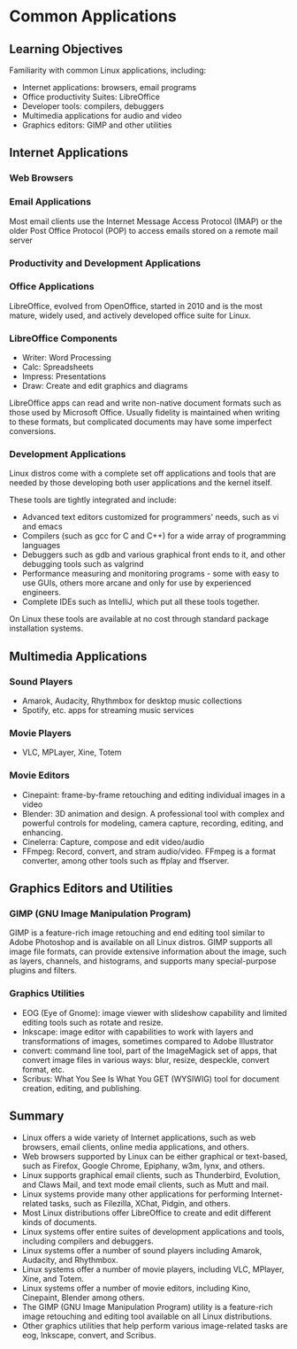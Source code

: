 # Common Applications

## Learning Objectives

Familiarity with common Linux applications, including:

* Internet applications: browsers, email programs
* Office productivity Suites: LibreOffice
* Developer tools: compilers, debuggers
* Multimedia applications for audio and video
* Graphics editors: GIMP and other utilities

## Internet Applications

### Web Browsers

### Email Applications

Most email clients use the Internet Message Access Protocol (IMAP) or the older Post Office Protocol (POP) to access emails stored on a remote mail server

### Productivity and Development Applications

### Office Applications

LibreOffice, evolved from OpenOffice, started in 2010 and is the most mature, widely used, and actively developed office suite for Linux.

### LibreOffice Components

* Writer: Word Processing
* Calc: Spreadsheets
* Impress: Presentations
* Draw: Create and edit graphics and diagrams

LibreOffice apps can read and write non-native document formats such as those used by Microsoft Office.
Usually fidelity is maintained when writing to these formats, but complicated documents may have some imperfect conversions.

### Development Applications

Linux distros come with a complete set off applications and tools that are needed by those developing both user applications and the kernel itself.

These tools are tightly integrated and include:

* Advanced text editors customized for programmers' needs, such as vi and emacs
* Compilers (such as gcc for C and C++) for a wide array of programming languages
* Debuggers such as gdb and various graphical front ends to it, and other debugging tools such as valgrind
* Performance measuring and monitoring programs - some with easy to use GUIs, others more arcane and only for use by experienced engineers.
* Complete IDEs such as IntelliJ, which put all these tools together.

On Linux these tools are available at no cost through standard package installation systems.

## Multimedia Applications

### Sound Players

* Amarok, Audacity, Rhythmbox for desktop music collections
* Spotify, etc. apps for streaming music services


### Movie Players

* VLC, MPLayer, Xine, Totem

### Movie Editors

* Cinepaint: frame-by-frame retouching and editing individual images in a video
* Blender: 3D animation and design. A professional tool with complex and powerful controls for modeling, camera capture, recording, editing, and enhancing.
* Cinelerra: Capture, compose and edit video/audio
* FFmpeg: Record, convert, and stram audio/video. FFmpeg is a format converter, among other tools such as ffplay and ffserver.


## Graphics Editors and Utilities

### GIMP (GNU Image Manipulation Program)

GIMP is a feature-rich image retouching and end editing tool similar to Adobe Photoshop and is available on all Linux distros.
GIMP supports all image file formats, can provide extensive information about the image, such as layers, channels, and histograms, and supports many special-purpose plugins and filters.

### Graphics Utilities

* EOG (Eye of Gnome): image viewer with slideshow capability and limited editing tools such as rotate and resize.
* Inkscape: image editor with capabilities to work with layers and transformations of images, sometimes compared to Adobe Illustrator
* convert: command line tool, part of the ImageMagick set of apps, that convert image files in various ways: blur, resize, despeckle, convert format, etc.
* Scribus: What You See Is What You GET (WYSIWIG) tool for document creation, editing, and publishing.


## Summary

* Linux offers a wide variety of Internet applications, such as web browsers, email clients, online media applications, and others.
* Web browsers supported by Linux can be either graphical or text-based, such as Firefox, Google Chrome, Epiphany, w3m, lynx, and others.
* Linux supports graphical email clients, such as Thunderbird, Evolution, and Claws Mail, and text mode email clients, such as Mutt and mail.
* Linux systems provide many other applications for performing Internet-related tasks, such as Filezilla, XChat, Pidgin, and others.
 * Most Linux distributions offer LibreOffice to create and edit different kinds of documents.
 * Linux systems offer entire suites of development applications and tools, including compilers and debuggers.
* Linux systems offer a number of sound players including Amarok, Audacity, and Rhythmbox.
* Linux systems offer a number of movie players, including VLC, MPlayer, Xine, and Totem.
* Linux systems offer a number of movie editors, including Kino, Cinepaint, Blender among others.
* The GIMP (GNU Image Manipulation Program) utility is a feature-rich image retouching and editing tool available on all Linux distributions.
* Other graphics utilities that help perform various image-related tasks are eog, Inkscape, convert, and Scribus.
